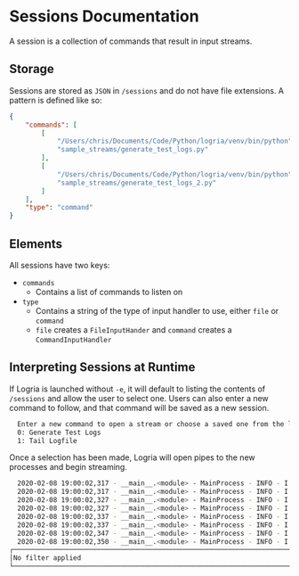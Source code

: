 # Sessions Documentation

A session is a collection of commands that result in input streams.

## Storage

Sessions are stored as `JSON` in `/sessions` and do not have file extensions. A pattern is defined like so:

```json
{
    "commands": [
        [
            "/Users/chris/Documents/Code/Python/logria/venv/bin/python",
            "sample_streams/generate_test_logs.py"
        ],
        [
            "/Users/chris/Documents/Code/Python/logria/venv/bin/python",
            "sample_streams/generate_test_logs_2.py"
        ]
    ],
    "type": "command"
}
```

## Elements

All sessions have two keys:

- `commands`
  - Contains a list of commands to listen on
- `type`
  - Contains a string of the type of input handler to use, either `file` or `command`
  - `file` creates a `FileInputHander` and `command` creates a `CommandInputHandler`

## Interpreting Sessions at Runtime

If Logria is launched without `-e`, it will default to listing the contents of `/sessions` and allow the user to select one. Users can also enter a new command to follow, and that command will be saved as a new session.

```zsh
  Enter a new command to open a stream or choose a saved one from the list:
  0: Generate Test Logs
  1: Tail Logfile
```

Once a selection has been made, Logria will open pipes to the new processes and begin streaming.

```zsh
  2020-02-08 19:00:02,317 - __main__.<module> - MainProcess - INFO - I am a first log! 80
  2020-02-08 19:00:02,317 - __main__.<module> - MainProcess - INFO - I am a second log! 43
  2020-02-08 19:00:02,327 - __main__.<module> - MainProcess - INFO - I am a first log! 80
  2020-02-08 19:00:02,327 - __main__.<module> - MainProcess - INFO - I am a second log! 58
  2020-02-08 19:00:02,337 - __main__.<module> - MainProcess - INFO - I am a second log! 54
  2020-02-08 19:00:02,337 - __main__.<module> - MainProcess - INFO - I am a first log! 92
  2020-02-08 19:00:02,347 - __main__.<module> - MainProcess - INFO - I am a second log! 68
  2020-02-08 19:00:02,350 - __main__.<module> - MainProcess - INFO - I am a first log! 26
┌─────────────────────────────────────────────────────────────────────────────────────────┐
│No filter applied
└─────────────────────────────────────────────────────────────────────────────────────────┘
```
